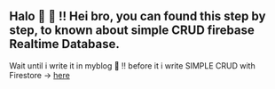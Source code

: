 ## Halo :love_letter: :love_letter: !! Hei bro, you can found this step by step, to known about simple CRUD firebase Realtime Database.

Wait until i write it in myblog :love_letter: !!
before it i write SIMPLE CRUD with Firestore -> [here](https://medium.com/@rivaldy/simple-crud-pada-firestore-firebase-database-dan-menampilkannya-pada-recyclerview-android-3c31c6ae49a)
